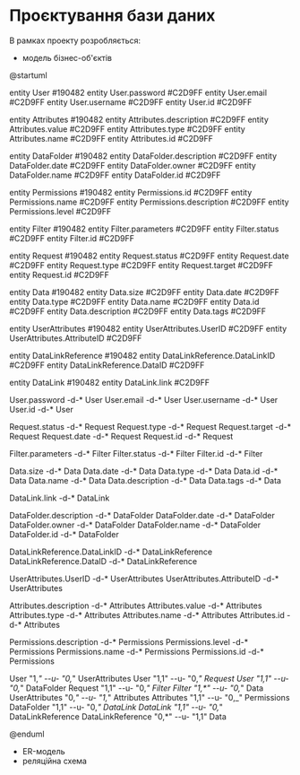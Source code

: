 # Проєктування бази даних

В рамках проекту розробляється:

- модель бізнес-об'єктів

@startuml


entity User  #190482
entity User.password  #C2D9FF
entity User.email #C2D9FF
entity User.username #C2D9FF
entity User.id #C2D9FF


entity Attributes  #190482
entity Attributes.description  #C2D9FF
entity Attributes.value #C2D9FF
entity Attributes.type #C2D9FF
entity Attributes.name #C2D9FF
entity Attributes.id #C2D9FF

entity DataFolder  #190482
entity DataFolder.description  #C2D9FF
entity DataFolder.date #C2D9FF
entity DataFolder.owner #C2D9FF
entity DataFolder.name #C2D9FF
entity DataFolder.id #C2D9FF

entity Permissions  #190482
entity Permissions.id  #C2D9FF
entity Permissions.name #C2D9FF
entity Permissions.description #C2D9FF
entity Permissions.level #C2D9FF

entity Filter  #190482
entity Filter.parameters  #C2D9FF
entity Filter.status  #C2D9FF
entity Filter.id  #C2D9FF

entity Request  #190482
entity Request.status  #C2D9FF
entity Request.date  #C2D9FF
entity Request.type #C2D9FF
entity Request.target #C2D9FF
entity Request.id #C2D9FF

entity Data  #190482
entity Data.size  #C2D9FF
entity Data.date  #C2D9FF
entity Data.type #C2D9FF
entity Data.name #C2D9FF
entity Data.id #C2D9FF
entity Data.description #C2D9FF
entity Data.tags #C2D9FF

entity UserAttributes  #190482
entity UserAttributes.UserID  #C2D9FF
entity UserAttributes.AttributeID #C2D9FF

entity DataLinkReference  #190482
entity DataLinkReference.DataLinkID  #C2D9FF
entity DataLinkReference.DataID #C2D9FF

entity DataLink #190482
entity DataLink.link #C2D9FF

User.password -d-* User
User.email -d-* User
User.username -d-* User
User.id -d-* User

Request.status -d-* Request
Request.type -d-* Request
Request.target -d-* Request
Request.date -d-* Request
Request.id -d-* Request

Filter.parameters -d-* Filter
Filter.status -d-* Filter
Filter.id -d-* Filter

Data.size -d-* Data
Data.date -d-* Data
Data.type -d-* Data
Data.id -d-* Data
Data.name -d-* Data
Data.description -d-* Data
Data.tags -d-* Data


DataLink.link -d-* DataLink



DataFolder.description -d-* DataFolder
DataFolder.date -d-* DataFolder
DataFolder.owner -d-* DataFolder
DataFolder.name -d-* DataFolder
DataFolder.id -d-* DataFolder

DataLinkReference.DataLinkID -d-* DataLinkReference
DataLinkReference.DataID -d-* DataLinkReference

UserAttributes.UserID -d-* UserAttributes
UserAttributes.AttributeID -d-* UserAttributes


Attributes.description -d-* Attributes
Attributes.value -d-* Attributes
Attributes.type -d-* Attributes
Attributes.name -d-* Attributes
Attributes.id -d-* Attributes

Permissions.description -d-* Permissions
Permissions.level -d-* Permissions
Permissions.name -d-* Permissions
Permissions.id -d-* Permissions

User "1,_" --u- "0,_" UserAttributes
User "1,1" --u- "0,_" Request
User "1,1" --u- "0,_" DataFolder
Request "1,1" --u- "0,_" Filter
Filter "1,*" --u- "0,_" Data
UserAttributes "0,_" --u- "1,_" Attributes
Attributes "1,1" --u- "0,_" Permissions
DataFolder "1,1" --u- "0,*" DataLink 
DataLink "1,1" --u- "0,*" DataLinkReference
DataLinkReference "0,*" --u- "1,1" Data

@enduml

- ER-модель
- реляційна схема
